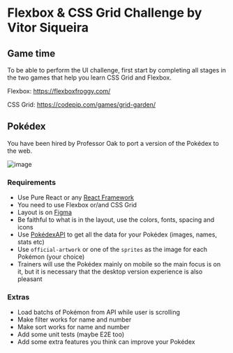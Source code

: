 # Flexbox & CSS Grid Challenge by Vitor Siqueira

## Game time

To be able to perform the UI challenge, first start by completing all stages in the two games that help you learn CSS Grid and Flexbox.

Flexbox: https://flexboxfroggy.com/

CSS Grid: https://codepip.com/games/grid-garden/

## Pokédex

You have been hired by Professor Oak to port a version of the Pokédex to the web.

![image](https://user-images.githubusercontent.com/47646621/221433696-a234b0d5-d3d2-4882-acb9-e90fcc5dc386.png)

### Requirements

- Use Pure React or any [React Framework](https://react.dev/learn/start-a-new-react-project)
- You need to use Flexbox or/and CSS Grid
- Layout is on [Figma](<https://www.figma.com/file/x8JgPF20kjtYd9qCyaKkHD/Pok%C3%A9dex-(Community)?node-id=0%3A1&t=P5SkoqdE0anJkDsu-1>)
- Be faithful to what is in the layout, use the colors, fonts, spacing and icons
- Use [PokédexAPI](https://pokeapi.co) to get all the data for your Pokédex (images, names, stats etc)
- Use `official-artwork` or one of the `sprites` as the image for each Pokémon (your choice)
- Trainers will use the Pokédex mainly on mobile so the main focus is on it, but it is necessary that the desktop version experience is also pleasant

### Extras

- Load batchs of Pokémon from API while user is scrolling
- Make filter works for name and number
- Make sort works for name and number
- Add some unit tests (maybe E2E too)
- Add some extra features you think can improve your Pokédex
